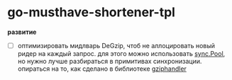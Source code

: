 # go-musthave-shortener-tpl

**развитие**
- [ ] оптимизировать мидлварь DeGzip, чтоб не аллоцировать новый ридер на каждый запрос. для этого можно использовать [sync.Pool](https://pkg.go.dev/sync#Pool), но нужно лучше разбираться в примитивах синхронизации. опираться на то, как сделано в библиотеке [gziphandler](https://github.com/NYTimes/gziphandler)
